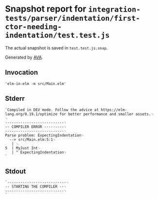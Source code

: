 # Snapshot report for `integration-tests/parser/indentation/first-ctor-needing-indentation/test.test.js`

The actual snapshot is saved in `test.test.js.snap`.

Generated by [AVA](https://avajs.dev).

## Invocation

    'elm-in-elm -m src/Main.elm'

## Stderr

    `Compiled in DEV mode. Follow the advice at https://elm-lang.org/0.19.1/optimize for better performance and smaller assets.␊
    ␊
    ---------------------------␊
    -- COMPILER ERROR ---------␊
    ---------------------------␊
    Parse problem: ExpectingIndentation␊
      --> src/Main.elm:5:1␊
       | ␊
    5  | MyJust Int␊
       | ^ ExpectingIndentation␊
    `

## Stdout

    `---------------------------␊
    -- STARTING THE COMPILER --␊
    ---------------------------␊
    `
